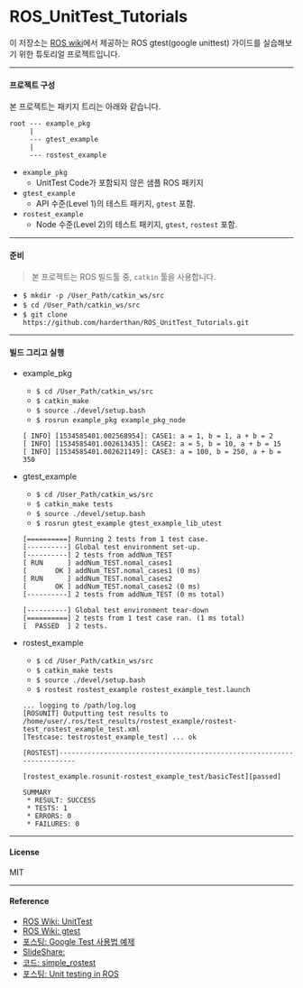 # ROS_UnitTest_Tutorials

이 저장소는 [ROS wiki](http://wiki.ros.org/gtest)에서 제공하는 ROS gtest(google unittest) 가이드를 실습해보기 위한 튜토리얼 프로젝트입니다.

---

#### 프로젝트 구성

본 프로젝트는 패키지 트리는 아래와 같습니다.

```
root --- example_pkg
     |
     --- gtest_example
     |
     --- rostest_example
```

  * `example_pkg`
    - UnitTest Code가 포함되지 않은 샘플 ROS 패키지
  * `gtest_example`
    - API 수준(Level 1)의 테스트 패키지, `gtest` 포함.
  * `rostest_example`
    - Node 수준(Level 2)의 테스트 패키지, `gtest`, `rostest` 포함.

---

#### 준비

> 본 프로젝트는 ROS 빌드툴 중, `catkin` 툴을 사용합니다.

* `$ mkdir -p /User_Path/catkin_ws/src`
* `$ cd /User_Path/catkin_ws/src`
* `$ git clone https://github.com/harderthan/ROS_UnitTest_Tutorials.git`

---

#### 빌드 그리고 실행

* example_pkg
    - `$ cd /User_Path/catkin_ws/src`
    - `$ catkin_make`
    - `$ source ./devel/setup.bash`
    - `$ rosrun example_pkg example_pkg_node`

    ```console
    [ INFO] [1534585401.002568954]: CASE1: a = 1, b = 1, a + b = 2
    [ INFO] [1534585401.002613435]: CASE2: a = 5, b = 10, a + b = 15
    [ INFO] [1534585401.002621149]: CASE3: a = 100, b = 250, a + b = 350
    ```

* gtest_example
    - `$ cd /User_Path/catkin_ws/src`
    - `$ catkin_make tests`
    - `$ source ./devel/setup.bash`
    - `$ rosrun gtest_example gtest_example_lib_utest`

    ```console
    [==========] Running 2 tests from 1 test case.
    [----------] Global test environment set-up.
    [----------] 2 tests from addNum_TEST
    [ RUN      ] addNum_TEST.nomal_cases1
    [       OK ] addNum_TEST.nomal_cases1 (0 ms)
    [ RUN      ] addNum_TEST.nomal_cases2
    [       OK ] addNum_TEST.nomal_cases2 (0 ms)
    [----------] 2 tests from addNum_TEST (0 ms total)

    [----------] Global test environment tear-down
    [==========] 2 tests from 1 test case ran. (1 ms total)
    [  PASSED  ] 2 tests.
    ```

* rostest_example
    - `$ cd /User_Path/catkin_ws/src`
    - `$ catkin_make tests`
    - `$ source ./devel/setup.bash`
    - `$ rostest rostest_example rostest_example_test.launch`

    ```console
    ... logging to /path/log.log
    [ROSUNIT] Outputting test results to /home/user/.ros/test_results/rostest_example/rostest-test_rostest_example_test.xml
    [Testcase: testrostest_example_test] ... ok

    [ROSTEST]-----------------------------------------------------------------------

    [rostest_example.rosunit-rostest_example_test/basicTest][passed]

    SUMMARY
     * RESULT: SUCCESS
     * TESTS: 1
     * ERRORS: 0
     * FAILURES: 0
    ```

---

#### License
MIT

---

#### Reference
* [ROS Wiki: UnitTest](http://wiki.ros.org/action/show/Quality/Tutorials/UnitTesting?action=show&redirect=UnitTesting)
* [ROS Wiki: gtest](http://wiki.ros.org/gtest)
* [포스팅: Google Test 사용법 예제](https://hiseon.me/2018/06/30/google-test/)
* [SlideShare: ](https://www.slideshare.net/vgonpa/ros-testing-tutorial)
* [코드: simple_rostest](https://gitlab.com/InstitutMaupertuis/simple_rostest/blob/melodic/CMakeLists.txt)
* [포스팅: Unit testing in ROS](https://github.com/hcrlab/wiki/blob/master/software_engineering/unit_testing.md)
